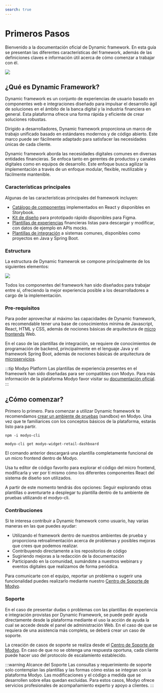 ```yaml
---
search: true
---
```


# Primeros Pasos

Bienvenido a la documentación oficial de Dynamic framework. En esta guía se presentan las diferentes características del framework, además de las definiciones claves e información útil acerca de cómo comenzar a trabajar con él.

<img src="/assets/img/dynamic/dynamic-logo.png"/>

## ¿Qué es Dynamic Framework?

Dynamic framework es un conjunto de experiencias de usuario basado en componentes web e integraciones diseñado para impulsar el desarrollo ágil de soluciones en el ámbito de la banca digital y la industria financiera en general. Esta plataforma ofrece una forma rápida y eficiente de crear soluciones robustas.

Dirigido a desarrolladores, Dynamic framework proporciona un marco de trabajo unificado basado en estándares modernos y de código abierto. Este marco puede ser fácilmente adaptado para satisfacer las necesidades únicas de cada cliente.

Dynamic framework aborda las necesidades digitales comunes en diversas entidades financieras. Se enfoca tanto en gerentes de productos y canales digitales como en equipos de desarrollo. Este enfoque busca agilizar la implementación a través de un enfoque modular, flexible, reutilizable y fácilmente mantenible.

###  Características principales
Algunas de las características principales del framework incluyen:
- [Catálogo de componentes](/es/dynamic/ui/components) implementados en React y disponibles en Storybook.
- [Kit de diseño](/es/dynamic/ui) para prototipado rápido disponibles para Figma.
- [Plantillas de experiencias](/es/dynamic/experiences) financieras listas para descargar y modificar, con datos de ejemplo en APIs mocks.
- [Plantillas de integración](/es/dynamic/integrations) a sistemas comunes, disponibles como proyectos en Java y Spring Boot.


### Estructura
La estructura de Dynamic framewrok se compone principalmente de los siguientes elementos:

<img src="/assets/img/dynamic/dynamic_components.png" style="max-width: 700px;"/>

Todos los componentes del framework han sido diseñados para trabajar entre sí, ofreciendo la mejor experiencia posible a los desarrolladores a cargo de la implementación.



### Pre-requisitos
Para poder aprovechar al máximo las capacidades de Dynamic framework, es recomendable tener una base de conocimientos mínima de Javascript, React, HTML y CSS, además de nociones básicas de arquitectura de [micro frontends](/es/architecture/patterns/micro-frontend) Web.

En el caso de las plantillas de integración, se requiere de conocimientos de programación de backend, principalmente en el lenguaje Java y el framework Spring Boot, además de nociones básicas de arquitectura de [microservicios](/es/architecture/patterns/microservice).

:::tip Modyo Platform
Las plantillas de experiencia presentes en el frameowrk han sido diseñadas para ser compatibles con Modyo. Para más información de la plataforma Modyo favor visitar su [documentación oficial](/es/platform).
:::


## ¿Cómo comenzar?
Primero lo primero. Para comenzar a utilizar Dynamic framework te recomendamos [crear un ambiente de pruebas](https://www.modyo.com/get-started) (sandbox) en Modyo. Una vez que te familiarices con los conceptos básicos de la plataforma, estarás listo para partir.

``` shell
npm -i modyo-cli
```

``` shell
modyo-cli get modyo-widget-retail-dashboard
```

El comando anterior descargará una plantilla completamente funcional de un micro frontend dentro de Modyo.

Usa tu editor de código favorito para explorar el código del micro frontend, modificarla y ver por tí mismo cómo los diferentes componentes React del sistema de diseño son utilizados.

A partir de este momento tendrás dos opciones: Seguir explorando otras plantillas o aventurarte a desplegar tu plantilla dentro de tu ambiente de pruebas utilizando el modyo-cli.
 




### Contribuciones

Si te interesa contribuir a Dynamic framework como usuario, hay varias maneras en las que puedes ayudar:
- Utilizando el framework dentro de nuestros ambientes de prueba y proporciona retroalimentación acerca de problemas y posibles mejoras que crees que podemos realizar.
- Contribuyendo directamente a los repositorios de código
- Sugiriendo mejoras a la redacción de la documentación
- Participando en la comunidad, sumándote a nuestros webinars y eventos digitales que realizamos de forma periódica.

Para comunicarte con el equipo, reportar un problema o sugerir una funcionalidad puedes realizarlo mediante nuestro [Centro de Soporte de Modyo](https://support.modyo.com).


### Soporte

En el caso de presentar dudas o problemas con las plantillas de experiencia e integración provistas por Dynamic Framework, se puede pedir ayuda directamente desde la plataforma mediante el uso la acción de ayuda la cual se accede desde el panel de administración Web. En el caso de que se requiera de una asistencia más completa, se deberá crear un caso de soporte.

La creación de casos de soporte se realiza desde el [Centro de Soporte de Modyo](https://support.modyo.com). En caso de que no se obtenga una respuesta oportuna, cada cliente puede hacer uso del protocolo de escalamiento establecido.

:::warning Alcance del Soporte
Las consultas y requerimiento de soporte solo contemplan las plantillas y las formas cómo estas se integran con la plataforma Modyo. Las modificaciones y el código a medida que se desarrollen sobre ellas quedan excluidas. Para estos casos, Modyo ofrece servicios profesionales de acompañamiento experto y apoyo a clientes.
:::
